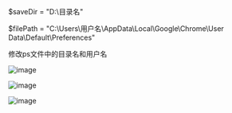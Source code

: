 
$saveDir = "D:\目录名"

$filePath = "C:\Users\用户名\AppData\Local\Google\Chrome\User Data\Default\Preferences"

修改ps文件中的目录名和用户名

![image](https://github.com/user-attachments/assets/6e73332b-63a8-4737-b54b-8d70ebcacb26)

![image](https://github.com/user-attachments/assets/8f90bf15-8c0a-4636-bca0-310c287f054a)

![image](https://github.com/user-attachments/assets/1ad2ef5e-1fb4-450c-96da-56edd9c0fe7a)

